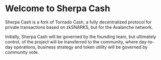 # Welcome to Sherpa Cash

Sherpa Cash is a fork of Tornado Cash, a fully decentralized protocol for private transactions based on zkSNARKS, but for the Avalanche network.

Initially, Sherpa Cash will be governed by the founding team, but ultimately control, of the project will be transferred to the community, where day-to-day operations, business strategy and token utility will be governed by community vote.

